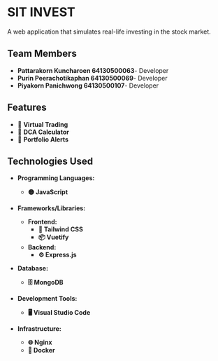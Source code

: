 # SIT INVEST

A web application that simulates real-life investing in the stock market.


## Team Members

- **Pattarakorn Kuncharoen 64130500063**- Developer
- **Purin Peerachotikaphan 64130500069**- Developer
- **Piyakorn Panichwong 64130500107**- Developer


## Features

- 🛒 **Virtual Trading**
- 🧮 **DCA Calculator**
- 🚨 **Portfolio Alerts**


## Technologies Used

- **Programming Languages:**
  - **🟡 JavaScript**

- **Frameworks/Libraries:**
  - **Frontend:** 
    - **🎨 Tailwind CSS**
    - **📦 Vuetify**
  - **Backend:** 
    - **⚙️ Express.js**

- **Database:**
  - **🗄️ MongoDB**

- **Development Tools:**
  - **🖥️ Visual Studio Code**

- **Infrastructure:**
  - **🌐 Nginx**
  - **🐳 Docker** 
